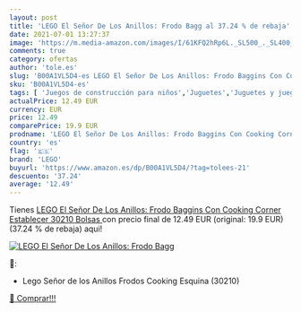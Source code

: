 ```yaml
---
layout: post
title: 'LEGO El Señor De Los Anillos: Frodo Bagg al 37.24 % de rebaja'
date: 2021-07-01 13:27:37
image: 'https://m.media-amazon.com/images/I/61KFQ2hRp6L._SL500_._SL400_.jpg'
comments: true
category: ofertas
author: 'tole.es'
slug: 'B00A1VL5D4-es LEGO El Señor De Los Anillos: Frodo Baggins Con Cooking...'
sku: 'B00A1VL5D4-es'
tags: [ 'Juegos de construcción para niños','Juguetes','Juguetes y juegos','lego', ]
actualPrice: 12.49 EUR
currency: EUR
price: 12.49
comparePrice: 19.9 EUR
prodname: 'LEGO El Señor De Los Anillos: Frodo Baggins Con Cooking Corner Establecer 30210  Bolsas '
country: 'es'
flag: '🇪🇸'
brand: 'LEGO'
buyurl: 'https://www.amazon.es/dp/B00A1VL5D4/?tag=tolees-21'
descuento: '37.24'
average: '12.49'
---
```


Tienes [LEGO El Señor De Los Anillos: Frodo Baggins Con Cooking Corner Establecer 30210  Bolsas ](https://www.amazon.es/dp/B00A1VL5D4/?tag=tolees-21) con precio final de  12.49 EUR (original: 19.9 EUR) (37.24 %  de rebaja) aqui!

[![LEGO El Señor De Los Anillos: Frodo Bagg](https://m.media-amazon.com/images/I/61KFQ2hRp6L._SL500_._SL400_.jpg)](https://www.amazon.es/dp/B00A1VL5D4/?tag=tolees-21)

🔎:

- Lego Señor de los Anillos Frodos Cooking Esquina (30210)

[🛒 Comprar!!!](https://www.amazon.es/dp/B00A1VL5D4/?tag=tolees-21)
